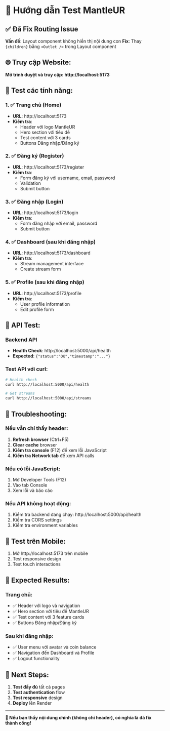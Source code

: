 # 🧪 Hướng dẫn Test MantleUR

## ✅ Đã Fix Routing Issue

**Vấn đề**: Layout component không hiển thị nội dung con
**Fix**: Thay `{children}` bằng `<Outlet />` trong Layout component

## 🌐 Truy cập Website:

**Mở trình duyệt và truy cập: http://localhost:5173**

## 🧪 Test các tính năng:

### 1. ✅ Trang chủ (Home)
- **URL**: http://localhost:5173
- **Kiểm tra**: 
  - Header với logo MantleUR
  - Hero section với tiêu đề
  - Test content với 3 cards
  - Buttons Đăng nhập/Đăng ký

### 2. ✅ Đăng ký (Register)
- **URL**: http://localhost:5173/register
- **Kiểm tra**:
  - Form đăng ký với username, email, password
  - Validation
  - Submit button

### 3. ✅ Đăng nhập (Login)
- **URL**: http://localhost:5173/login
- **Kiểm tra**:
  - Form đăng nhập với email, password
  - Submit button

### 4. ✅ Dashboard (sau khi đăng nhập)
- **URL**: http://localhost:5173/dashboard
- **Kiểm tra**:
  - Stream management interface
  - Create stream form

### 5. ✅ Profile (sau khi đăng nhập)
- **URL**: http://localhost:5173/profile
- **Kiểm tra**:
  - User profile information
  - Edit profile form

## 🔧 API Test:

### Backend API
- **Health Check**: http://localhost:5000/api/health
- **Expected**: `{"status":"OK","timestamp":"..."}`

### Test API với curl:
```bash
# Health check
curl http://localhost:5000/api/health

# Get streams
curl http://localhost:5000/api/streams
```

## 🐛 Troubleshooting:

### Nếu vẫn chỉ thấy header:

1. **Refresh browser** (Ctrl+F5)
2. **Clear cache** browser
3. **Kiểm tra console** (F12) để xem lỗi JavaScript
4. **Kiểm tra Network tab** để xem API calls

### Nếu có lỗi JavaScript:

1. Mở Developer Tools (F12)
2. Vào tab Console
3. Xem lỗi và báo cáo

### Nếu API không hoạt động:

1. Kiểm tra backend đang chạy: http://localhost:5000/api/health
2. Kiểm tra CORS settings
3. Kiểm tra environment variables

## 📱 Test trên Mobile:

1. Mở http://localhost:5173 trên mobile
2. Test responsive design
3. Test touch interactions

## 🎯 Expected Results:

### Trang chủ:
- ✅ Header với logo và navigation
- ✅ Hero section với tiêu đề MantleUR
- ✅ Test content với 3 feature cards
- ✅ Buttons Đăng nhập/Đăng ký

### Sau khi đăng nhập:
- ✅ User menu với avatar và coin balance
- ✅ Navigation đến Dashboard và Profile
- ✅ Logout functionality

## 🚀 Next Steps:

1. **Test đầy đủ** tất cả pages
2. **Test authentication** flow
3. **Test responsive** design
4. **Deploy** lên Render

---

**🎉 Nếu bạn thấy nội dung chính (không chỉ header), có nghĩa là đã fix thành công!**




















